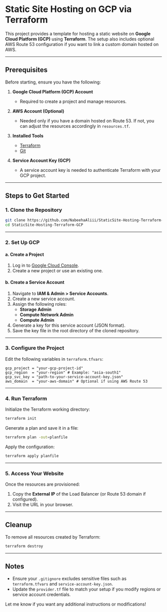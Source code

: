 # Static Site Hosting on GCP via Terraform

This project provides a template for hosting a static website on **Google Cloud Platform (GCP)** using **Terraform**. The setup also includes optional AWS Route 53 configuration if you want to link a custom domain hosted on AWS.

---

## Prerequisites

Before starting, ensure you have the following:

1. **Google Cloud Platform (GCP) Account**
   - Required to create a project and manage resources.

2. **AWS Account (Optional)** 
   - Needed only if you have a domain hosted on Route 53. If not, you can adjust the resources accordingly in `resources.tf`.

3. **Installed Tools**
   - [Terraform](https://developer.hashicorp.com/terraform/downloads)
   - [Git](https://git-scm.com/downloads)

4. **Service Account Key (GCP)**
   - A service account key is needed to authenticate Terraform with your GCP project.

---

## Steps to Get Started

### 1. **Clone the Repository**
```bash
git clone https://github.com/NabeehaAliii/StaticSite-Hosting-Terraform-GCP.git
cd StaticSite-Hosting-Terraform-GCP
```

---

### 2. **Set Up GCP**

#### a. Create a Project
1. Log in to [Google Cloud Console](https://console.cloud.google.com/).
2. Create a new project or use an existing one.

#### b. Create a Service Account
1. Navigate to **IAM & Admin > Service Accounts**.
2. Create a new service account.
3. Assign the following roles:
   - **Storage Admin**
   - **Compute Network Admin**
   - **Compute Admin**
4. Generate a key for this service account (JSON format).
5. Save the key file in the root directory of the cloned repository.

---

### 3. **Configure the Project**
Edit the following variables in `terraform.tfvars`:

```hcl
gcp_project = "your-gcp-project-id"
gcp_region  = "your-region" # Example: "asia-south1"
gcp_svc_key = "path-to-your-service-account-key.json"
aws_domain  = "your-aws-domain" # Optional if using AWS Route 53
```

---

### 4. **Run Terraform**
Initialize the Terraform working directory:
```bash
terraform init
```

Generate a plan and save it in a file:
```bash
terraform plan -out=planfile
```

Apply the configuration:
```bash
terraform apply planfile
```

---

### 5. **Access Your Website**
Once the resources are provisioned:
1. Copy the **External IP** of the Load Balancer (or Route 53 domain if configured).
2. Visit the URL in your browser.

---

## Cleanup
To remove all resources created by Terraform:
```bash
terraform destroy
```

---

## Notes
- Ensure your `.gitignore` excludes sensitive files such as `terraform.tfvars` and `service-account-key.json`.
- Update the `provider.tf` file to match your setup if you modify regions or service account credentials.

Let me know if you want any additional instructions or modifications!
